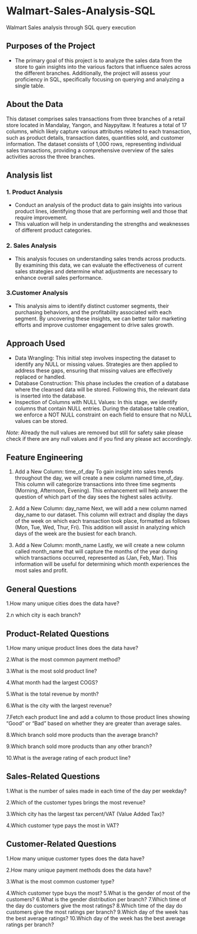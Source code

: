 # Walmart-Sales-Analysis-SQL
Walmart Sales analysis through SQL query execution

## Purposes of the Project
* The primary goal of this project is to analyze the sales data from the store to gain insights into the various factors that influence sales across the different branches.
Additionally, the project will assess your proficiency in SQL, specifically focusing on querying and analyzing a single table.

## About the Data

This dataset comprises sales transactions from three branches of a retail store located in Mandalay, Yangon, and Naypyitaw. It features a total of 17 columns, which likely capture various attributes related to each transaction, such as product details, transaction dates, quantities sold, and customer information. The dataset consists of 1,000 rows, representing individual sales transactions, providing a comprehensive overview of the sales activities across the three branches.

## Analysis list
### 1. Product Analysis
* Conduct an analysis of the product data to gain insights into various product lines, identifying those that are performing well and those that require improvement.
*  This valuation will help in understanding the strengths and weaknesses of different product categories.

### 2. Sales Analysis
   * This analysis focuses on understanding sales trends across products. By examining this data, we can evaluate the effectiveness of current sales strategies and determine      what adjustments are necessary to enhance overall sales performance.

### 3.Customer Analysis
* This analysis aims to identify distinct customer segments, their purchasing behaviors, and the profitability associated with each segment. By uncovering these insights, we 
  can better tailor marketing efforts and improve customer engagement to drive sales growth.

## Approach Used
* Data Wrangling: This initial step involves inspecting the dataset to identify any NULL or missing values. Strategies are then applied to address these gaps, ensuring that    missing values are effectively replaced or handled.
* Database Construction: This phase includes the creation of a database where the cleansed data will be stored. Following this, the relevant data is inserted into the database.
* Inspection of Columns with NULL Values: In this stage, we identify columns that contain NULL entries. During the database table creation, we enforce a NOT NULL constraint on each field to ensure that no NULL values can be stored.
  
*Note*: Already the null values are removed but still for safety sake please check if there are any null values and if you find any please act accordingly.

## Feature Engineering

1. Add a New Column: time_of_day
To gain insight into sales trends throughout the day, we will create a new column named time_of_day. This column will categorize transactions into three time segments (Morning, Afternoon, Evening). This enhancement will help answer the question of which part of the day sees the highest sales activity.

3. Add a New Column: day_name
Next, we will add a new column named day_name to our dataset. This column will extract and display the days of the week on which each transaction took place, formatted as follows (Mon, Tue, Wed, Thur, Fri). This addition will assist in analyzing which days of the week are the busiest for each branch.

5. Add a New Column: month_name
Lastly, we will create a new column called month_name that will capture the months of the year during which transactions occurred, represented as (Jan, Feb, Mar). This information will be useful for determining which month experiences the most sales and profit.

## General Questions
1.How many unique cities does the data have?

2.n which city is each branch?

## Product-Related Questions
1.How many unique product lines does the data have?

2.What is the most common payment method?

3.What is the most sold product line?

4.What month had the largest COGS?

5.What is the total revenue by month?

6.What is the city with the largest revenue?

7.Fetch each product line and add a column to those product lines showing “Good” or “Bad” based on whether they are greater than average sales.

8.Which branch sold more products than the average branch?

9.Which branch sold more products than any other branch?

10.What is the average rating of each product line?

## Sales-Related Questions
1.What is the number of sales made in each time of the day per weekday?

2.Which of the customer types brings the most revenue?

3.Which city has the largest tax percent/VAT (Value Added Tax)?

4.Which customer type pays the most in VAT?

## Customer-Related Questions
1.How many unique customer types does the data have?

2.How many unique payment methods does the data have?

3.What is the most common customer type?

4.Which customer type buys the most?
5.What is the gender of most of the customers?
6.What is the gender distribution per branch?
7.Which time of the day do customers give the most ratings?
8.Which time of the day do customers give the most ratings per branch?
9.Which day of the week has the best average ratings?
10.Which day of the week has the best average ratings per branch?


